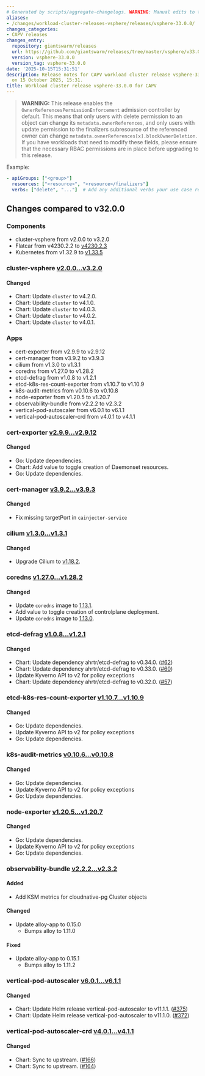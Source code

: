 ```yaml
---
# Generated by scripts/aggregate-changelogs. WARNING: Manual edits to this files will be overwritten.
aliases:
- /changes/workload-cluster-releases-vsphere/releases/vsphere-33.0.0/
changes_categories:
- CAPV releases
changes_entry:
  repository: giantswarm/releases
  url: https://github.com/giantswarm/releases/tree/master/vsphere/v33.0.0
  version: vsphere-33.0.0
  version_tag: vsphere-33.0.0
date: '2025-10-15T15:31:51'
description: Release notes for CAPV workload cluster release vsphere-33.0.0, published
  on 15 October 2025, 15:31.
title: Workload cluster release vsphere-33.0.0 for CAPV
---
```


> **WARNING:** This release enables the `OwnerReferencesPermissionEnforcement` admission controller by default. This means that only users with delete permission to an object can change its `metadata.ownerReferences`, and only users with update permission to the finalizers subresource of the referenced owner can change `metadata.ownerReferences[x].blockOwnerDeletion`. If you have workloads that need to modify these fields, please ensure that the necessary RBAC permissions are in place before upgrading to this release.

Example:
```yaml
- apiGroups: ["<group>"]
  resources: ["<resource>", "<resource>/finalizers"]
  verbs: ["delete", "..."]  # Add any additional verbs your use case requires
```

## Changes compared to v32.0.0

### Components

- cluster-vsphere from v2.0.0 to v3.2.0
- Flatcar from v4230.2.2 to [v4230.2.3](https://www.flatcar-linux.org/releases/#release-4230.2.3)
- Kubernetes from v1.32.9 to [v1.33.5](https://github.com/kubernetes/kubernetes/blob/master/CHANGELOG/CHANGELOG-1.33.md#v1.33.5)

### cluster-vsphere [v2.0.0...v3.2.0](https://github.com/giantswarm/cluster-vsphere/compare/v2.0.0...v3.2.0)

#### Changed

- Chart: Update `cluster` to v4.2.0.
- Chart: Update `cluster` to v4.1.0.
- Chart: Update `cluster` to v4.0.3.
- Chart: Update `cluster` to v4.0.2.
- Chart: Update `cluster` to v4.0.1.

### Apps

- cert-exporter from v2.9.9 to v2.9.12
- cert-manager from v3.9.2 to v3.9.3
- cilium from v1.3.0 to v1.3.1
- coredns from v1.27.0 to v1.28.2
- etcd-defrag from v1.0.8 to v1.2.1
- etcd-k8s-res-count-exporter from v1.10.7 to v1.10.9
- k8s-audit-metrics from v0.10.6 to v0.10.8
- node-exporter from v1.20.5 to v1.20.7
- observability-bundle from v2.2.2 to v2.3.2
- vertical-pod-autoscaler from v6.0.1 to v6.1.1
- vertical-pod-autoscaler-crd from v4.0.1 to v4.1.1

### cert-exporter [v2.9.9...v2.9.12](https://github.com/giantswarm/cert-exporter/compare/v2.9.9...v2.9.12)

#### Changed

- Go: Update dependencies.
- Chart: Add value to toggle creation of Daemonset resources.
- Go: Update dependencies.

### cert-manager [v3.9.2...v3.9.3](https://github.com/giantswarm/cert-manager-app/compare/v3.9.2...v3.9.3)

#### Changed

- Fix missing targetPort in `cainjector-service`

### cilium [v1.3.0...v1.3.1](https://github.com/giantswarm/cilium-app/compare/v1.3.0...v1.3.1)

#### Changed

- Upgrade Cilium to [v1.18.2](https://github.com/cilium/cilium/releases/tag/v1.18.2).

### coredns [v1.27.0...v1.28.2](https://github.com/giantswarm/coredns-app/compare/v1.27.0...v1.28.2)

#### Changed

- Update `coredns` image to [1.13.1](https://github.com/coredns/coredns/releases/tag/v1.13.1).
- Add value to toggle creation of controlplane deployment.
- Update `coredns` image to [1.13.0](https://github.com/coredns/coredns/releases/tag/v1.13.0).

### etcd-defrag [v1.0.8...v1.2.1](https://github.com/giantswarm/etcd-defrag-app/compare/v1.0.8...v1.2.1)

#### Changed

- Chart: Update dependency ahrtr/etcd-defrag to v0.34.0. ([#62](https://github.com/giantswarm/etcd-defrag-app/pull/62))
- Chart: Update dependency ahrtr/etcd-defrag to v0.33.0. ([#60](https://github.com/giantswarm/etcd-defrag-app/pull/60))
- Update Kyverno API to v2 for policy exceptions
- Chart: Update dependency ahrtr/etcd-defrag to v0.32.0. ([#57](https://github.com/giantswarm/etcd-defrag-app/pull/57))

### etcd-k8s-res-count-exporter [v1.10.7...v1.10.9](https://github.com/giantswarm/etcd-kubernetes-resources-count-exporter/compare/v1.10.7...v1.10.9)

#### Changed

- Go: Update dependencies.
- Update Kyverno API to v2 for policy exceptions
- Go: Update dependencies.

### k8s-audit-metrics [v0.10.6...v0.10.8](https://github.com/giantswarm/k8s-audit-metrics/compare/v0.10.6...v0.10.8)

#### Changed

- Go: Update dependencies.
- Update Kyverno API to v2 for policy exceptions
- Go: Update dependencies.

### node-exporter [v1.20.5...v1.20.7](https://github.com/giantswarm/node-exporter-app/compare/v1.20.5...v1.20.7)

#### Changed

- Go: Update dependencies.
- Update Kyverno API to v2 for policy exceptions
- Go: Update dependencies.

### observability-bundle [v2.2.2...v2.3.2](https://github.com/giantswarm/observability-bundle/compare/v2.2.2...v2.3.2)

#### Added

- Add KSM metrics for cloudnative-pg Cluster objects

#### Changed

- Update alloy-app to 0.15.0
  - Bumps alloy to 1.11.0

#### Fixed

- Update alloy-app to 0.15.1
  - Bumps alloy to 1.11.2

### vertical-pod-autoscaler [v6.0.1...v6.1.1](https://github.com/giantswarm/vertical-pod-autoscaler-app/compare/v6.0.1...v6.1.1)

#### Changed

- Chart: Update Helm release vertical-pod-autoscaler to v11.1.1. ([#375](https://github.com/giantswarm/vertical-pod-autoscaler-app/pull/375))
- Chart: Update Helm release vertical-pod-autoscaler to v11.1.0. ([#372](https://github.com/giantswarm/vertical-pod-autoscaler-app/pull/372))

### vertical-pod-autoscaler-crd [v4.0.1...v4.1.1](https://github.com/giantswarm/vertical-pod-autoscaler-crd/compare/v4.0.1...v4.1.1)

#### Changed

- Chart: Sync to upstream. ([#166](https://github.com/giantswarm/vertical-pod-autoscaler-crd/pull/166))
- Chart: Sync to upstream. ([#164](https://github.com/giantswarm/vertical-pod-autoscaler-crd/pull/164))
